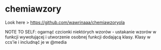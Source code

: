 # chemiawzory
Look here > https://github.com/wawrinaaa/chemiawzoryola


NOTE TO SELF: ogarnąć czcionki niektórych wzorów - ustakanie wzorów w funkcji wywołującej i utworzenie osobnej funkcji dodającą klasy. Klasy w ccs'ie i includnąć je w @media
